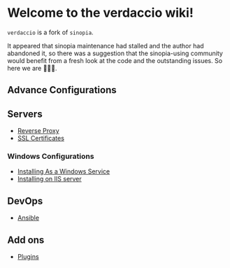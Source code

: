 # Welcome to the verdaccio wiki!

`verdaccio` is a fork of `sinopia`.

It appeared that sinopia maintenance had stalled and the author had abandoned it, 
so there was a suggestion that the sinopia-using community would benefit 
from a fresh look at the code and the outstanding issues. So here we are 🎉🎉🎉.

## Advance Configurations

## Servers

* [Reverse Proxy](reverse-proxy.md)
* [SSL Certificates](ssl.md)

### Windows Configurations

* [Installing As a Windows Service](windows.md)
* [Installing on IIS server](iss-server.md)

## DevOps

* [Ansible](ansible.md)

## Add ons

* [Plugins](plugins.md)
